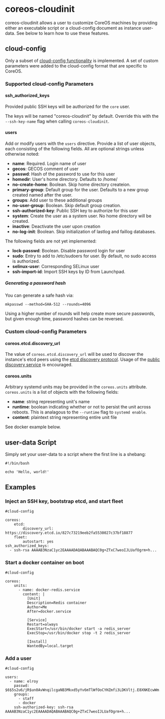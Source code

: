 # coreos-cloudinit

coreos-cloudinit allows a user to customize CoreOS machines by providing either an executable script or a cloud-config document as instance user-data. See below to learn how to use these features.


## cloud-config

Only a subset of [cloud-config functionality][cloud-config] is implemented. A set of custom parameters were added to the cloud-config format that are specific to CoreOS.

[cloud-config]: http://cloudinit.readthedocs.org/en/latest/topics/format.html#cloud-config-data

### Supported cloud-config Parameters

#### ssh_authorized_keys

Provided public SSH keys will be authorized for the `core` user.

The keys will be named "coreos-cloudinit" by default.
Override this with the `--ssh-key-name` flag when calling `coreos-cloudinit`.

#### users

Add or modify users with the `users` directive.
Provide a list of user objects, each consisting of the following fields.
All are optional strings unless otherwise noted:

- **name**: Required. Login name of user
- **gecos**: GECOS comment of user
- **passwd**: Hash of the password to use for this user
- **homedir**: User's home directory. Defaults to /home/<name>
- **no-create-home**: Boolean. Skip home directory createion.
- **primary-group**: Default group for the user. Defaults to a new group created named after the user.
- **groups**: Add user to these additional groups
- **no-user-group**: Boolean. Skip default group creation.
- **ssh-authorized-key**: Public SSH key to authorize for this user
- **system**: Create the user as a system user. No home directory will be created.
- **inactive**: Deactivate the user upon creation
- **no-log-init**: Boolean. Skip initialization of lastlog and faillog databases.

The following fields are not yet implemented:

- **lock-passwd**: Boolean. Disable password login for user
- **sudo**: Entry to add to /etc/sudoers for user. By default, no sudo access is authorized.
- **selinux-user**: Corresponding SELinux user
- **ssh-import-id**: Import SSH keys by ID from Launchpad.

##### Generating a password hash

You can generate a safe hash via:

    mkpasswd --method=SHA-512 --rounds=4096

Using a higher number of rounds will help create more secure passwords, but given enough time, password hashes can be reversed.


### Custom cloud-config Parameters

#### coreos.etcd.discovery_url

The value of `coreos.etcd.discovery_url` will be used to discover the instance's etcd peers using the [etcd discovery protocol][disco-proto]. Usage of the [public discovery service][disco-service] is encouraged.

[disco-proto]: https://github.com/coreos/etcd/blob/master/Documentation/discovery-protocol.md
[disco-service]: http://discovery.etcd.io

#### coreos.units

Arbitrary systemd units may be provided in the `coreos.units` attribute.
`coreos.units` is a list of objects with the following fields:

- **name**: string representing unit's name
- **runtime**: boolean indicating whether or not to persist the unit across reboots. This is analagous to the `--runtime` flag to `systemd enable`.
- **content**: plaintext string representing entire unit file

See docker example below.

## user-data Script

Simply set your user-data to a script where the first line is a shebang:

```
#!/bin/bash

echo 'Hello, world!'
```

## Examples

### Inject an SSH key, bootstrap etcd, and start fleet
```
#cloud-config

coreos:
	etcd:
		discovery_url: https://discovery.etcd.io/827c73219eeb2fa5530027c37bf18877
    fleet:
        autostart: yes
ssh_authorized_keys:
  - ssh-rsa AAAAB3NzaC1yc2EAAAADAQABAAABAQC0g+ZTxC7weoIJLUafOgrm+h...
```

### Start a docker container on boot

```
#cloud-config

coreos:
    units:
      - name: docker-redis.service
        content: |
          [Unit]
          Description=Redis container
          Author=Me
          After=docker.service

          [Service]
          Restart=always
          ExecStart=/usr/bin/docker start -a redis_server
          ExecStop=/usr/bin/docker stop -t 2 redis_server
          
          [Install]
          WantedBy=local.target
```

### Add a user

```
#cloud-config

users:
  - name: elroy
	passwd: $6$5s2u6/jR$un0AvWnqilcgaNB3Mkxd5yYv6mTlWfOoCYHZmfi3LDKVltj.E8XNKEcwWm...
	groups: 
	  - staff
	  - docker
	ssh-authorized-key: ssh-rsa AAAAB3NzaC1yc2EAAAADAQABAAABAQC0g+ZTxC7weoIJLUafOgrm+h...
```

    

